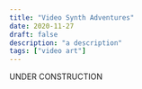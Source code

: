 ```yaml
---
title: "Video Synth Adventures"
date: 2020-11-27
draft: false
description: "a description"
tags: ["video art"]
---
```

UNDER CONSTRUCTION
